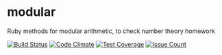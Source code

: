 # modular

Ruby methods for modular arithmetic, to check number theory homework

[![Build Status](https://travis-ci.org/dfaulken/modular.svg?branch=master)](https://travis-ci.org/dfaulken/modular)
[![Code Climate](https://codeclimate.com/github/dfaulken/modular/badges/gpa.svg)](https://codeclimate.com/github/dfaulken/modular)
[![Test Coverage](https://codeclimate.com/github/dfaulken/modular/badges/coverage.svg)](https://codeclimate.com/github/dfaulken/modular/coverage)
[![Issue Count](https://codeclimate.com/github/dfaulken/modular/badges/issue_count.svg)](https://codeclimate.com/github/dfaulken/modular)
